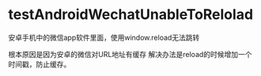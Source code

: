 # testAndroidWechatUnableToRelolad
安卓手机中的微信app软件里面，使用window.reload无法跳转

根本原因是因为安卓的微信对URL地址有缓存
解决办法是reload的时候增加一个时间戳，防止缓存。
